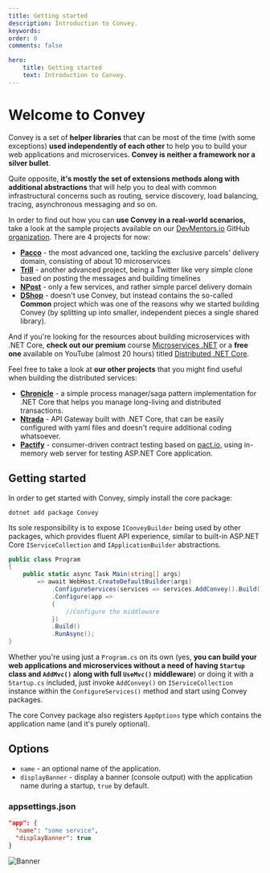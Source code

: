 ```yaml
---
title: Getting started
description: Introduction to Convey.
keywords:
order: 0
comments: false

hero:
    title: Getting started
    text: Introduction to Convey.
---
```


# Welcome to Convey

Convey is a set of **helper libraries** that can be most of the time (with some exceptions) **used independently of each other** to help you to build your web applications and microservices. **Convey is neither a framework nor a silver bullet**. 

Quite opposite, **it's mostly the set of extensions methods along with additional abstractions** that will help you to deal with common infrastructural concerns such as routing, service discovery, load balancing, tracing, asynchronous messaging and so on.

In order to find out how you can **use Convey in a real-world scenarios,** take a look at the sample projects available on our [DevMentors.io](https://devmentors.io) GitHub [organization](https://github.com/devmentors). There are 4 projects for now: 

* **[Pacco](https://github.com/devmentors/Pacco)** - the most advanced one, tackling the exclusive parcels' delivery domain, consisting of about 10 microservices
* **[Trill](https://github.com/devmentors/Trill)** - another advanced project, being a Twitter like very simple clone based on posting the messages and building timelines
* **[NPost](https://github.com/devmentors/NPost)** - only a few services, and rather simple parcel delivery domain 
* **[DShop](https://github.com/devmentors/DNC-DShop)** - doesn't use Convey, but instead contains the so-called **Common** project which was one of the reasons why we started building Convey (by splitting up into smaller, independent pieces a single shared library).

And if you're looking for the resources about building microservices with .NET Core, **check out our premium** course [Microservices .NET](https://devmentors.io/courses/microservices-net) or a **free one** available on YouTube (almost 20 hours) titled [Distributed .NET Core](https://www.youtube.com/watch?v=6YYB8vv3pZg&list=PLqqD43D6Mqz38LoZEuo_hJAp2NxXskcut).

Feel free to take a look at **our other projects** that you might find useful when building the distributed services:

* **[Chronicle](https://github.com/snatch-dev/Chronicle)** - a simple process manager/saga pattern implementation for .NET Core that helps you manage long-living and distributed transactions.
* **[Ntrada](https://github.com/snatch-dev/Ntrada)** - API Gateway built with .NET Core, that can be easily configured with yaml files and doesn't require additional coding whatsoever.
* **[Pactify](https://github.com/snatch-dev/Pactify)** - consumer-driven contract testing based on [pact.io](https://pact.io/), using in-memory web server for testing ASP.NET Core application.

## Getting started

In order to get started with Convey, simply install the core package:

`dotnet add package Convey`

Its sole responsibility is to expose `IConveyBuilder` being used by other packages, which provides fluent API experience, similar to built-in ASP.NET Core `IServiceCollection` and `IApplicationBuilder` abstractions.

```csharp
public class Program
{
    public static async Task Main(string[] args)
        => await WebHost.CreateDefaultBuilder(args)
            .ConfigureServices(services => services.AddConvey().Build())
            .Configure(app =>
            {
                //Configure the middleware
            })
            .Build()
            .RunAsync();
}
```

Whether you're using just a `Program.cs` on its own (yes, **you can build your web applications and microservices without a need of having `Startup` class and `AddMvc()` along with full `UseMvc()` middleware**) or doing it with a `Startup.cs` included, just invoke `AddConvey()` on `IServiceCollection` instance within the `ConfigureServices()` method and start using Convey packages.

The core Convey package also registers `AppOptions` type which contains the application name (and it's purely optional).

## Options
* `name` - an optional name of the application.
* `displayBanner` - display a banner (console output) with the application name during a startup, `true` by default.

### appsettings.json

```json
"app": {
  "name": "some service",
  "displayBanner": true
}
```

![](/img/banner.png "Banner")